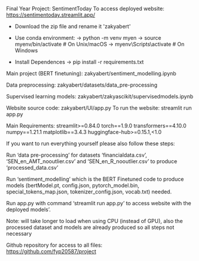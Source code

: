  Final Year Project: SentimentToday 
 To access deployed website: https://sentimentoday.streamlit.app/ 


- Download the zip file and rename it 'zakyabert'
- Use conda environment:
    -> python -m venv myen
    -> source myenv/bin/activate  # On Unix/macOS
    -> myenv\Scripts\activate  # On Windows

- Install Dependences
    -> pip install -r requirements.txt

Main project (BERT finetuning): zakyabert/sentiment_modelling.ipynb 

Data preprocessing: zakyabert/datasets/data_pre-processing

Supervised learning models: zakyabert/zakyascikit/supervisedmodels.ipynb


Website source code: zakyabert/UI/app.py
To run the website: streamlit run app.py


Main Requirements:
streamlit>=0.84.0
torch==1.9.0
transformers==4.10.0
numpy==1.21.1
matplotlib==3.4.3
huggingface-hub>=0.15.1,<1.0


If you want to run everything yourself please also follow these steps: 

Run ‘data pre-processing’ for datasets ‘financialdata.csv’, ‘SEN_en_AMT_nooutlier.csv’ and ‘SEN_en_R_nooutlier.csv’ to produce ‘processed_data.csv’

Run ‘sentiment_modelling’ which is the BERT Finetuned code to produce models (bertModel.pt, config.json, pytorch_model.bin, special_tokens_map.json, tokenizer_config.json, vocab.txt) needed.

Run app.py with command ‘streamlit run app.py’ to access website with the deployed models’.



Note: will take longer to load when using CPU (instead of GPU), also the processed dataset and models are already produced so all steps not necessary 


 Github repository for access to all files: https://github.com/fyp20587/project
 
